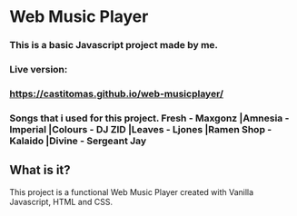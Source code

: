 # Web Music Player

### This is a basic Javascript project made by me.

### Live version:

### https://castitomas.github.io/web-musicplayer/

### Songs that i used for this project. Fresh - Maxgonz |Amnesia - Imperial |Colours - DJ ZID |Leaves - Ljones |Ramen Shop - Kalaido |Divine - Sergeant Jay

## What is it?

This project is a functional Web Music Player created with Vanilla Javascript, HTML and CSS.
